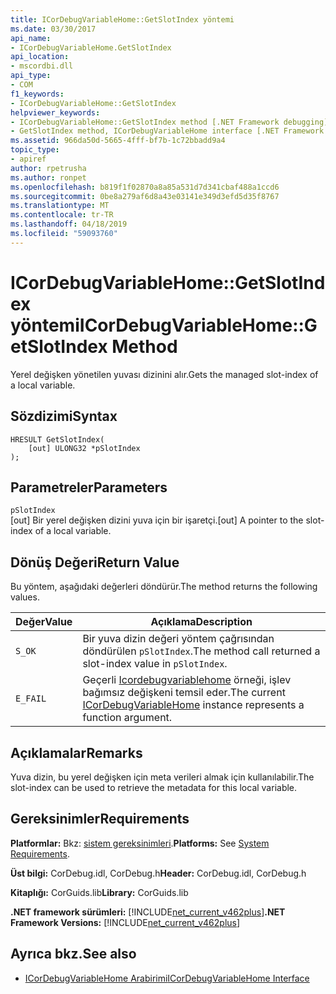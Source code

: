 ```yaml
---
title: ICorDebugVariableHome::GetSlotIndex yöntemi
ms.date: 03/30/2017
api_name:
- ICorDebugVariableHome.GetSlotIndex
api_location:
- mscordbi.dll
api_type:
- COM
f1_keywords:
- ICorDebugVariableHome::GetSlotIndex
helpviewer_keywords:
- ICorDebugVariableHome::GetSlotIndex method [.NET Framework debugging]
- GetSlotIndex method, ICorDebugVariableHome interface [.NET Framework debugging]
ms.assetid: 966da50d-5665-4fff-bf7b-1c72bbadd9a4
topic_type:
- apiref
author: rpetrusha
ms.author: ronpet
ms.openlocfilehash: b819f1f02870a8a85a531d7d341cbaf488a1ccd6
ms.sourcegitcommit: 0be8a279af6d8a43e03141e349d3efd5d35f8767
ms.translationtype: MT
ms.contentlocale: tr-TR
ms.lasthandoff: 04/18/2019
ms.locfileid: "59093760"
---
```

# <a name="icordebugvariablehomegetslotindex-method"></a><span data-ttu-id="1bd1c-102">ICorDebugVariableHome::GetSlotIndex yöntemi</span><span class="sxs-lookup"><span data-stu-id="1bd1c-102">ICorDebugVariableHome::GetSlotIndex Method</span></span>
<span data-ttu-id="1bd1c-103">Yerel değişken yönetilen yuvası dizinini alır.</span><span class="sxs-lookup"><span data-stu-id="1bd1c-103">Gets the managed slot-index of a local variable.</span></span>  
  
## <a name="syntax"></a><span data-ttu-id="1bd1c-104">Sözdizimi</span><span class="sxs-lookup"><span data-stu-id="1bd1c-104">Syntax</span></span>  
  
```  
HRESULT GetSlotIndex(  
    [out] ULONG32 *pSlotIndex  
);  
```  
  
## <a name="parameters"></a><span data-ttu-id="1bd1c-105">Parametreler</span><span class="sxs-lookup"><span data-stu-id="1bd1c-105">Parameters</span></span>  
 `pSlotIndex`  
 <span data-ttu-id="1bd1c-106">[out] Bir yerel değişken dizini yuva için bir işaretçi.</span><span class="sxs-lookup"><span data-stu-id="1bd1c-106">[out] A pointer to the slot-index of a local variable.</span></span>  
  
## <a name="return-value"></a><span data-ttu-id="1bd1c-107">Dönüş Değeri</span><span class="sxs-lookup"><span data-stu-id="1bd1c-107">Return Value</span></span>  
 <span data-ttu-id="1bd1c-108">Bu yöntem, aşağıdaki değerleri döndürür.</span><span class="sxs-lookup"><span data-stu-id="1bd1c-108">The method returns the following values.</span></span>  
  
|<span data-ttu-id="1bd1c-109">Değer</span><span class="sxs-lookup"><span data-stu-id="1bd1c-109">Value</span></span>|<span data-ttu-id="1bd1c-110">Açıklama</span><span class="sxs-lookup"><span data-stu-id="1bd1c-110">Description</span></span>|  
|-----------|-----------------|  
|`S_OK`|<span data-ttu-id="1bd1c-111">Bir yuva dizin değeri yöntem çağrısından döndürülen `pSlotIndex`.</span><span class="sxs-lookup"><span data-stu-id="1bd1c-111">The method call returned a slot-index value in `pSlotIndex`.</span></span>|  
|`E_FAIL`|<span data-ttu-id="1bd1c-112">Geçerli [Icordebugvariablehome](../../../../docs/framework/unmanaged-api/debugging/icordebugvariablehome-interface.md) örneği, işlev bağımsız değişkeni temsil eder.</span><span class="sxs-lookup"><span data-stu-id="1bd1c-112">The current [ICorDebugVariableHome](../../../../docs/framework/unmanaged-api/debugging/icordebugvariablehome-interface.md) instance represents a function argument.</span></span>|  
  
## <a name="remarks"></a><span data-ttu-id="1bd1c-113">Açıklamalar</span><span class="sxs-lookup"><span data-stu-id="1bd1c-113">Remarks</span></span>  
 <span data-ttu-id="1bd1c-114">Yuva dizin, bu yerel değişken için meta verileri almak için kullanılabilir.</span><span class="sxs-lookup"><span data-stu-id="1bd1c-114">The slot-index can be used to retrieve the metadata for this local variable.</span></span>  
  
## <a name="requirements"></a><span data-ttu-id="1bd1c-115">Gereksinimler</span><span class="sxs-lookup"><span data-stu-id="1bd1c-115">Requirements</span></span>  
 <span data-ttu-id="1bd1c-116">**Platformlar:** Bkz: [sistem gereksinimleri](../../../../docs/framework/get-started/system-requirements.md).</span><span class="sxs-lookup"><span data-stu-id="1bd1c-116">**Platforms:** See [System Requirements](../../../../docs/framework/get-started/system-requirements.md).</span></span>  
  
 <span data-ttu-id="1bd1c-117">**Üst bilgi:** CorDebug.idl, CorDebug.h</span><span class="sxs-lookup"><span data-stu-id="1bd1c-117">**Header:** CorDebug.idl, CorDebug.h</span></span>  
  
 <span data-ttu-id="1bd1c-118">**Kitaplığı:** CorGuids.lib</span><span class="sxs-lookup"><span data-stu-id="1bd1c-118">**Library:** CorGuids.lib</span></span>  
  
 <span data-ttu-id="1bd1c-119">**.NET framework sürümleri:** [!INCLUDE[net_current_v462plus](../../../../includes/net-current-v462plus-md.md)]</span><span class="sxs-lookup"><span data-stu-id="1bd1c-119">**.NET Framework Versions:** [!INCLUDE[net_current_v462plus](../../../../includes/net-current-v462plus-md.md)]</span></span>  
  
## <a name="see-also"></a><span data-ttu-id="1bd1c-120">Ayrıca bkz.</span><span class="sxs-lookup"><span data-stu-id="1bd1c-120">See also</span></span>

- [<span data-ttu-id="1bd1c-121">ICorDebugVariableHome Arabirimi</span><span class="sxs-lookup"><span data-stu-id="1bd1c-121">ICorDebugVariableHome Interface</span></span>](../../../../docs/framework/unmanaged-api/debugging/icordebugvariablehome-interface.md)
